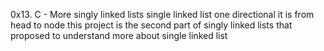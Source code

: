 0x13. C - More singly linked lists single linked list one directional it is from head to node this project is the second part of singly linked lists that proposed to understand more about single linked list
